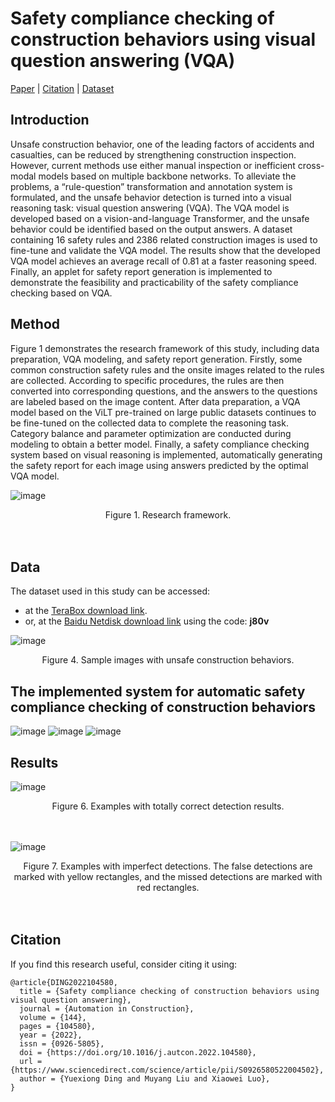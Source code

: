 # Safety compliance checking of construction behaviors using visual question answering (VQA)

[Paper](https://www.sciencedirect.com/science/article/pii/S0926580522004502#f0025) | [Citation](#citation) | [Dataset](#data)


## Introduction
Unsafe construction behavior, one of the leading factors of accidents and casualties, can be reduced by strengthening construction inspection. However, current methods use either manual inspection or inefficient cross-modal models based on multiple backbone networks. To alleviate the problems, a “rule-question” transformation and annotation system is formulated, and the unsafe behavior detection is turned into a visual reasoning task: visual question answering (VQA). The VQA model is developed based on a vision-and-language Transformer, and the unsafe behavior could be identified based on the output answers. A dataset containing 16 safety rules and 2386 related construction images is used to fine-tune and validate the VQA model. The results show that the developed VQA model achieves an average recall of 0.81 at a faster reasoning speed. Finally, an applet for safety report generation is implemented to demonstrate the feasibility and practicability of the safety compliance checking based on VQA.


## Method
Figure 1 demonstrates the research framework of this study, including data preparation, VQA modeling, and safety report generation. Firstly, some common construction safety rules and the onsite images related to the rules are collected. According to specific procedures, the rules are then converted into corresponding questions, and the answers to the questions are labeled based on the image content. After data preparation, a VQA model based on the ViLT pre-trained on large public datasets continues to be fine-tuned on the collected data to complete the reasoning task. Category balance and parameter optimization are conducted during modeling to obtain a better model. Finally, a safety compliance checking system based on visual reasoning is implemented, automatically generating the safety report for each image using answers predicted by the optimal VQA model.

![image](https://github.com/user-attachments/assets/41817bd9-972a-4617-8239-ada7690e9a12)

<div align="center">Figure 1. Research framework.</div>
<br>
<br>


## Data
The dataset used in this study can be accessed:
- at the [TeraBox download link](https://terabox.com/s/1pOcERrkL866GqayeeCfC4Q).
- or, at the [Baidu Netdisk download link]() using the code: **j80v**

![image](https://github.com/user-attachments/assets/342af909-4ee8-4dbe-ac3a-57a6e546d850)

<div align="center">Figure 4. Sample images with unsafe construction behaviors.</div>


## The implemented system for automatic safety compliance checking of construction behaviors

![image](https://github.com/user-attachments/assets/c6f5b67d-9236-4133-a5de-0a22c928f76b)
![image](https://github.com/user-attachments/assets/d9f4b437-deba-4fb2-af89-0ffd22fd030c)
![image](https://github.com/user-attachments/assets/dca1c185-fbf7-4209-8ac1-572f4d820ec3)


## Results
![image](https://github.com/user-attachments/assets/7122359c-0a49-4906-9743-7942eb5d2cec)

<div align="center">Figure 6. Examples with totally correct detection results.</div>
<br>
<br>


![image](https://github.com/user-attachments/assets/78eaa848-20ca-4625-ba6e-83eaca8e2d3e)

<div align="center">Figure 7. Examples with imperfect detections. The false detections are marked with yellow rectangles, and the missed detections are marked with red rectangles.</div>
<br>
<br>


## Citation
If you find this research useful, consider citing it using:
```
@article{DING2022104580,
  title = {Safety compliance checking of construction behaviors using visual question answering},
  journal = {Automation in Construction},
  volume = {144},
  pages = {104580},
  year = {2022},
  issn = {0926-5805},
  doi = {https://doi.org/10.1016/j.autcon.2022.104580},
  url = {https://www.sciencedirect.com/science/article/pii/S0926580522004502},
  author = {Yuexiong Ding and Muyang Liu and Xiaowei Luo},
}
```


